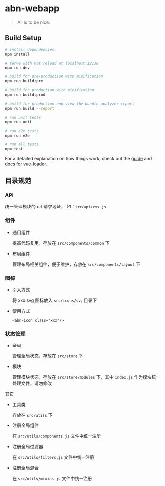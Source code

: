 # abn-webapp

> All is to be nice.

## Build Setup

``` bash
# install dependencies
npm install

# serve with hot reload at localhost:12138
npm run dev

# build for pre-production with minification
npm run build:pre

# build for production with minification
npm run build:prod

# build for production and view the bundle analyzer report
npm run build --report

# run unit tests
npm run unit

# run e2e tests
npm run e2e

# run all tests
npm test
```

For a detailed explanation on how things work, check out the [guide](http://vuejs-templates.github.io/webpack/) and [docs for vue-loader](http://vuejs.github.io/vue-loader).


## 目录规范

### API

统一管理模块的 url 请求地址， 如：`src/api/xxx.js`

### 组件

- 通用组件

  提高代码复用，存放在 `src/components/common` 下

- 布局组件

  管理布局相关组件，便于维护，存放在 `src/components/layout` 下

### 图标

- 引入方式

  将 xxx.svg 图标放入 `src/icons/svg` 目录下

- 使用方式

  ```
  <abn-icon class="xxx"/>
  ```

### 状态管理

- 全局

  管理全局状态，存放在 `src/store` 下

- 模块

  管理模块状态，存放在 `src/store/modules` 下，其中 `index.js` 作为模块统一处理文件，请勿修改

其它

- 工具类

  存放在 `src/utils` 下

- 注册全局组件

  在 `src/utils/components.js` 文件中统一注册

- 注册全局过滤器

  在 `src/utils/filters.js` 文件中统一注册

- 注册全局混合

  在 `src/utils/mixins.js` 文件中统一注册
